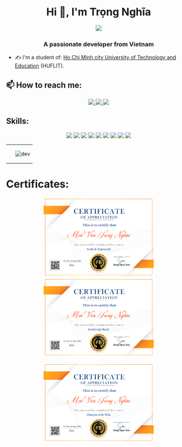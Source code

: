 <h1 align="center">Hi 👋, I'm Trọng Nghĩa</h1>
<p align="center"><img src="https://img.icons8.com/color/48/000000/vietnam-circular.png"/></p>
<h3 align="center">A passionate developer from Vietnam </h3>

- ✍ I'm a student of: [Ho Chi Minh city University of Technology and Education](https://huflit.edu.vn/) (HUFLIT).



## 📫 How to reach me:
<p align="center">
  <a href="https://www.facebook.com/0711TN" alt="Facebook">
    <img src="https://img.icons8.com/fluent/48/000000/facebook-new.png" target="_blank" />
  </a> 
  <a href="https://github.com/trongnghiadev" alt="Github">
    <img src="https://img.icons8.com/fluent/48/000000/github.png"/>
  </a> 
  <a href="mailto:maivantrongnghia.it@gmail.com" alt="Email">
    <img src="https://img.icons8.com/fluent/48/000000/mailing.png"/>
  </a>
</p>

## Skills:
<p align="center">
  <img src="https://img.icons8.com/office/40/000000/react.png"/>
  <img src="https://img.icons8.com/color/48/000000/nodejs.png"/>
  <img src="https://img.icons8.com/color/48/000000/javascript--v1.png"/>
  <img src="https://img.icons8.com/color/48/000000/c-sharp-logo.png"/>
  <img src="https://img.icons8.com/color/48/000000/bootstrap.png"/>
  <img src="https://img.icons8.com/color/48/000000/html-5--v1.png"/>
  <img src="https://img.icons8.com/color/48/000000/sass.png"/>
  <img src="https://img.icons8.com/color/48/000000/microsoft-sql-server.png"/>
  <img src="https://img.icons8.com/color/48/000000/github-2.png"/>

</p>

<table style="width:100%;">
  <tr>
    <td>
      <img src="https://github-readme-stats.vercel.app/api/top-langs/?username=trongnghiadev&bg_color=FFFFFF00&text_color=179fa3&layout=compact&hide=CSS&langs_count=10&custom_title=Ngôn%20ngữ%20thường%20dùng" alt="" width="100%"/>
      <img src="https://github-readme-stats.vercel.app/api?username=trongnghiadev&bg_color=FFFFFF00&text_color=179fa3&show_icons=true&count_private=true&include_all_commits=true&custom_title=Hoạt%20động%20trên%20Github" alt="" width="100%"/>
    </td>
    <td>
      <p align="center"> 
        <img src="https://cdn.dribbble.com/users/1059583/screenshots/4171367/coding-freak.gif" alt="dev" width="100%"/>
      </p>
    </td>
  </tr>
</table>

# Certificates:

<p align="center">
  <a href="https://fullstack.edu.vn/cert/bo7hd">
    <img alt="Node & ExpressJS" title="Node & ExpressJS" src="Certificates/Node&ExpressJSCertificate.png" width="300px" />
  </a>
  <a href="https://fullstack.edu.vn/cert/i9tsh">
    <img alt="JavaScript Basic" title="JavaScript Basic" src="Certificates/JavaScriptBasicCertificate.png" width="300px" />
  </a>
</p>

<p align="center">
  <a href="https://fullstack.edu.vn/cert/lj7vw">
    <img alt="Ubuntu with WSL" src="Certificates/UbuntuwithWSLCertificate.png" width="300px" />
  </a>
</p>

